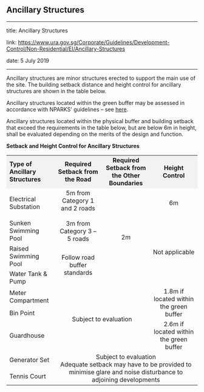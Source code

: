 ## Ancillary Structures
---
title: Ancillary Structures

link: https://www.ura.gov.sg/Corporate/Guidelines/Development-Control/Non-Residential/EI/Ancillary-Structures

date: 5 July 2019

---






Ancillary structures are minor structures erected to support the main use of the site. The building setback distance and height control for ancillary structures are shown in the table below.

Ancillary structures located within the green buffer may be assessed in accordance with NPARKS' guidelines – see [here](https://www.nparks.gov.sg/partner-us/development-plan-submission/guidelines-on-greenery-provision-and-tree-conservation-for-developments).

Ancillary structures located within the physical buffer and building setback that exceed the requirements in the table below, but are below 6m in height, shall be evaluated depending on the merits of the design and function.

**Setback and Height Control for Ancillary Structures**

<table><tbody><tr><td style="width: 25%; background-color: #f2f2f2;"><strong>Type of Ancillary Structures</strong></td><td style="width: 25%; background-color: #f2f2f2; text-align: center;"><strong>Required Setback from the Road</strong></td><td style="width: 25%; background-color: #f2f2f2; text-align: center;"><strong>Required Setback from the Other Boundaries</strong></td><td style="width: 25%; background-color: #f2f2f2; text-align: center;"><strong>Height Control</strong></td></tr><tr><td><p>Electrical Substation</p></td><td rowspan="2" style="text-align: center;">5m from Category 1 and 2 roads<br><br>3m from Category 3 – 5 roads</td><td rowspan="4" style="text-align: center;">2m</td><td style="text-align: center;">6m</td></tr><tr><td>Sunken Swimming Pool</td><td rowspan="3" style="text-align: center;">Not applicable</td></tr><tr><td>Raised Swimming Pool</td><td rowspan="2" style="text-align: center;">Follow road buffer standards</td></tr><tr><td>Water Tank &amp; Pump</td></tr><tr><td>Meter Compartment</td><td colspan="2" rowspan="3" style="text-align: center;">Subject to evaluation</td><td rowspan="2" style="text-align: center;">1.8m if located within the green buffer</td></tr><tr><td>Bin Point</td></tr><tr><td>Guardhouse</td><td style="text-align: center;">2.6m if located within the green buffer</td></tr><tr><td>Generator Set</td><td colspan="3" rowspan="2" style="text-align: center;">Subject to evaluation<br>Adequate setback may have to be provided to minimise glare and noise disturbance to adjoining developments</td></tr><tr><td>Tennis Court</td></tr></tbody></table>

  



